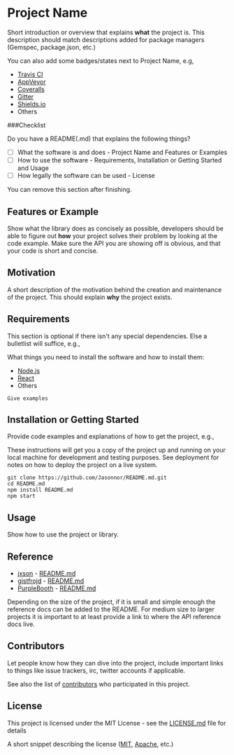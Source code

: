 # Project Name

Short introduction or overview that explains **what** the project is. This description should match descriptions added for package managers (Gemspec, package.json, etc.)

You can also add some badges/states next to Project Name, e.g,
+ [Travis CI](https://travis-ci.org/)
+ [AppVeyor](http://www.appveyor.com/)
+ [Coveralls](https://coveralls.io/)
+ [Gitter](https://gitter.im/)
+ [Shields.io](http://shields.io/)
+ Others

###Checklist

Do you have a README(.md) that explains the following things?

- [ ] What the software is and does - Project Name and Features or Examples
- [ ] How to use the software - Requirements, Installation or Getting Started and Usage
- [ ] How legally the software can be used - License

You can remove this section after finishing.


## Features or Example

Show what the library does as concisely as possible, developers should be able to figure out **how** your project solves their problem by looking at the code example. Make sure the API you are showing off is obvious, and that your code is short and concise.

## Motivation

A short description of the motivation behind the creation and maintenance of the project. This should explain **why** the project exists.

## Requirements

This section is optional if there isn't any special dependencies. Else a bulletlist will suffice, e.g.,

What things you need to install the software and how to install them:

+ [Node.js](https://nodejs.org/)
+ [React](https://facebook.github.io/react/)
+ Others

```
Give examples
```

## Installation or Getting Started

Provide code examples and explanations of how to get the project, e.g.,

These instructions will get you a copy of the project up and running on your local machine for development and testing purposes. See deployment for notes on how to deploy the project on a live system.

	git clone https://github.com/Jasonnor/README.md.git
    cd README.md
    npm install README.md
    npm start

## Usage

Show how to use the project or library.
    
## Reference

+ [jxson](https://gist.github.com/jxson) - [README.md](https://gist.github.com/jxson/1784669)
+ [gistfrojd](https://gist.github.com/gistfrojd) - [README.md](https://gist.github.com/gistfrojd/5fcd3b70949ac6376f66)
+ [PurpleBooth](https://github.com/PurpleBooth) - [README.md](https://gist.github.com/PurpleBooth/109311bb0361f32d87a2)

Depending on the size of the project, if it is small and simple enough the reference docs can be added to the README. For medium size to larger projects it is important to at least provide a link to where the API reference docs live.

## Contributors

Let people know how they can dive into the project, include important links to things like issue trackers, irc, twitter accounts if applicable.

See also the list of [contributors](https://github.com/your/project/contributors) who participated in this project.

## License

This project is licensed under the MIT License - see the [LICENSE.md](LICENSE.md) file for details

A short snippet describing the license ([MIT](http://opensource.org/licenses/mit-license.php), [Apache](http://opensource.org/licenses/Apache-2.0), etc.)
